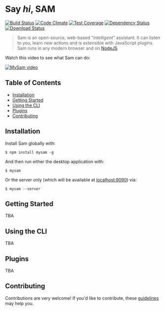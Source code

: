# Say *hi*, SAM

[![Build Status](https://travis-ci.org/mysamai/mysam.png?branch=master)](https://travis-ci.org/mysamai/mysam)
[![Code Climate](https://codeclimate.com/github/mysamai/mysam/badges/gpa.svg)](https://codeclimate.com/github/mysamai/mysam)
[![Test Coverage](https://codeclimate.com/github/mysamai/mysam/badges/coverage.svg)](https://codeclimate.com/github/mysamai/mysam/coverage)
[![Dependency Status](https://img.shields.io/david/mysamai/mysam.svg?style=flat-square)](https://david-dm.org/mysamai/mysam)
[![Download Status](https://img.shields.io/npm/dm/mysam.svg?style=flat-square)](https://www.npmjs.com/package/mysam)

> Sam is an open-source, web-based *"intelligent"* assistant. It can listen to you, learn new actions and is extensible with JavaScript plugins. Sam runs in any modern browser and on [NodeJS](https://nodejs.org/en/).

Watch this video to see what Sam can do:

[![MySam video](http://mysamai.github.io/mysam/mysam-video.png)](https://www.youtube.com/watch?v=VxFtSsCM_bo)

## Table of Contents

- [Installation](#installation)
- [Getting Started](#getting-started)
- [Using the CLI](#using-the-cli)
- [Plugins](#plugins)
- [Contributing](#contributing)

## Installation

Install Sam globally with:

`$ npm install mysam -g`

And then run either the desktop application with:

`$ mysam`

Or the server only (which will be available at [localhost:9090](http://localhost:9090)) via:

`$ mysam --server`

## Getting Started

TBA

## Using the CLI

TBA

## Plugins

TBA

## Contributing

Contributions are very welcome! If you'd like to contribute, these [guidelines](CONTRIBUTING.md) may help you.
